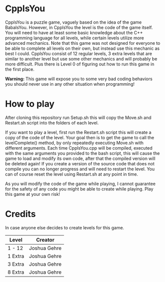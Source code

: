 # CppIsYou
CppIsYou is a puzzle game, vaguely based on the idea of the game BabaIsYou. However, in CppIsYou the level is the code of the game itself. You will need to have at least some basic knowledge about the C++ programming language for all levels, while certain levels utilize more advanced mechanics. Note that this game was not designed for everyone to be able to complete all levels on their own, but instead use this mechanic as best I could. 
CppIsYou consist of 12 regular levels, 3 extra levels that are similar to another level but use some other mechanics and will probably be more difficult. Plus there is Level 0 of figuring out how to run this game in the first place.

**Warning:** This game will expose you to some very bad coding behaviors you should never use in any other situation when programming!

# How to play
After cloning this repository run Setup.sh this will copy the Move.sh and Restart.sh script into the folders of each level.

If you want to play a level, first run the Restart.sh script this will create a copy of the code of the level.
Your goal then is to get the game to call the levelComplete() method, by only repeatedly executing Move.sh with different arguments. Each time CppIsYou.cpp will be compiled, executed with the same arguments you provided to the bash script, this will cause the game to load and modify its own code, after that the compiled version will be deleted again!
If you create a version of the source code that does not compile you can no longer progress and will need to restart the level. You can of course reset the level using Restart.sh at any point in time.

As you will modify the code of the game while playing, I cannot guarantee for the safety of any code you might be able to create while playing. Play this game at your own risk!

# Credits
In case anyone else decides to create levels for this game.

| Level | Creator |
| ----- | ------- |
| 1 - 12 | Joshua Gehre |
| 1 Extra | Joshua Gehre |
| 3 Extra | Joshua Gehre |
| 8 Extra | Joshua Gehre |
